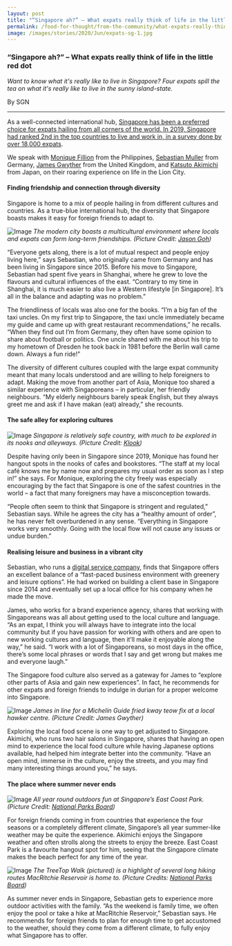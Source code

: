 ```yaml
---
layout: post
title: "“Singapore ah?” – What expats really think of life in the little red dot "
permalink: /food-for-thought/from-the-community/what-expats-really-think-of-life-in-the-little-red-dot
image: /images/stories/2020/Jun/expats-sg-1.jpg
---
```


### “Singapore ah?” – What expats really think of life in the little red dot 

_Want to know what it's really like to live in Singapore? Four expats spill the tea on what it's really like to live in the sunny island-state._

By SGN

<hr>

As a well-connected international hub, [Singapore has been a preferred choice for expats hailing from all corners of the world. In 2019, Singapore had ranked 2nd in the top countries to live and work in, in a survey done by over 18,000 expats](https://www.businessinsider.com/best-countries-to-live-and-work-hsbc-expat-study-2019-7). 

We speak with [Monique Fillion](https://www.linkedin.com/in/monique-fillon/) from the Philippines, [Sebastian Muller](https://www.linkedin.com/in/smueller1512/) from Germany, [James Gwyther](https://www.linkedin.com/in/jsgwyther/) from the United Kingdom, and [Katsuto Akimichi](https://www.instagram.com/katsuto.akimichii/) from Japan, on their roaring experience on life in the Lion City. 

#### Finding friendship and connection through diversity 

Singapore is home to a mix of people hailing in from different cultures and countries. As a true-blue international hub, the diversity that Singapore boasts makes it easy for foreign friends to adapt to. 

![Image](/images/stories/2020/Jun/expats-sg-1.jpg)
_The modern city boasts a multicultural environment where locals and expats can form long-term friendships. (Picture Credit: [Jason Goh](https://pixabay.com/photos/singapore-marina-barrage-254858/))_

“Everyone gets along, there is a lot of mutual respect and people enjoy living here,” says Sebastian, who originally came from Germany and has been living in Singapore since 2015. Before his move to Singapore, Sebastian had spent five years in Shanghai, where he grew to love the flavours and cultural influences of the east. “Contrary to my time in Shanghai, it is much easier to also live a Western lifestyle [in Singapore]. It’s all in the balance and adapting was no problem.” 

The friendliness of locals was also one for the books. “I’m a big fan of the taxi uncles. On my first trip to Singapore, the taxi uncle immediately became my guide and came up with great restaurant recommendations,” he recalls. “When they find out I’m from Germany, they often have some opinion to share about football or politics. One uncle shared with me about his trip to my hometown of Dresden he took back in 1981 before the Berlin wall came down. Always a fun ride!”

The diversity of different cultures coupled with the large expat community meant that many locals understood and are willing to help foreigners to adapt. Making the move from another part of Asia, Monique too shared a similar experience with Singaporeans – in particular, her friendly neighbours. “My elderly neighbours barely speak English, but they always greet me and ask if I have makan (eat) already,” she recounts. 

#### The safe alley for exploring cultures

![Image](/images/stories/2020/Jun/expats-sg-2.jpg)
_Singapore is relatively safe country, with much to be explored in its nooks and alleyways. (Picture Credit: [Klook](https://www.klook.com/blog/must-visit-hot-spots-for-your-haji-lane-adventure/))_

Despite having only been in Singapore since 2019, Monique has found her hangout spots in the nooks of cafes and bookstores. “The staff at my local café knows me by name now and prepares my usual order as soon as I step in!” she says. For Monique, exploring the city freely was especially encouraging by the fact that Singapore is one of the safest countries in the world – a fact that many foreigners may have a misconception towards.

“People often seem to think that Singapore is stringent and regulated,” Sebastian says. While he agrees the city has a “healthy amount of order”, he has never felt overburdened in any sense. “Everything in Singapore works very smoothly. Going with the local flow will not cause any issues or undue burden.” 

#### Realising leisure and business in a vibrant city

Sebastian, who runs a [digital service company](https://minglabs.com/), finds that Singapore offers an excellent balance of a “fast-paced business environment with greenery and leisure options”. He had worked on building a client base in Singapore since 2014 and eventually set up a local office for his company when he made the move.

James, who works for a brand experience agency, shares that working with Singaporeans was all about getting used to the local culture and language. “As an expat, I think you will always have to integrate into the local community but if you have passion for working with others and are open to new working cultures and language, then it’ll make it enjoyable along the way,” he said. “I work with a lot of Singaporeans, so most days in the office, there’s some local phrases or words that I say and get wrong but makes me and everyone laugh.”

The Singapore food culture also served as a gateway for James to “explore other parts of Asia and gain new experiences”. In fact, he recommends for other expats and foreign friends to indulge in durian for a proper welcome into Singapore. 

![Image](/images/stories/2020/Jun/expats-sg-3.jpg)
_James in line for a Michelin Guide fried kway teow fix at a local hawker centre. (Picture Credit: James Gwyther)_

Exploring the local food scene is one way to get adjusted to Singapore. Akimichi, who runs two hair salons in Singapore, shares that having an open mind to experience the local food culture while having Japanese options available, had helped him integrate better into the community. “Have an open mind, immerse in the culture, enjoy the streets, and you may find many interesting things around you,” he says. 

#### The place where summer never ends

![Image](/images/stories/2020/Jun/expats-sg-4.jpg)
_All year round outdoors fun at Singapore’s East Coast Park. (Picture Credit: [National Parks Board](https://www.nparks.gov.sg/gardens-parks-and-nature/parks-and-nature-reserves/east-coast-park))_

For foreign friends coming in from countries that experience the four seasons or a completely different climate, Singapore’s all year summer-like weather may be quite the experience. Akimichi enjoys the Singapore weather and often strolls along the streets to enjoy the breeze. East Coast Park is a favourite hangout spot for him, seeing that the Singapore climate makes the beach perfect for any time of the year.

![Image](/images/stories/2020/Jun/expats-sg-5.jpg)
_The TreeTop Walk (pictured) is a highlight of several long hiking routes MacRitchie Reservoir is home to. (Picture Credits: [National Parks Board](https://www.nparks.gov.sg/gardens-parks-and-nature/parks-and-nature-reserves/central-catchment-nature-reserve/treetop-walk))_

As summer never ends in Singapore, Sebastian gets to experience more outdoor activities with the family. “As the weekend is family time, we often enjoy the pool or take a hike at MacRitchie Reservoir,” Sebastian says. He recommends for foreign friends to plan for enough time to get accustomed to the weather, should they come from a different climate, to fully enjoy what Singapore has to offer.
